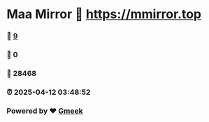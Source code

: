 # Maa Mirror :link: https://mmirror.top 
### :page_facing_up: [9](https://mmirror.top/tag.html) 
### :speech_balloon: 0 
### :hibiscus: 28468 
### :alarm_clock: 2025-04-12 03:48:52 
### Powered by :heart: [Gmeek](https://github.com/Meekdai/Gmeek)
